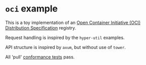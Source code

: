 # `oci` example

This is a toy implementation of an [Open Container Initiative (OCI) Distribution Specification](https://github.com/opencontainers/distribution-spec/blob/v1.1.0/spec.md) registry.

Request handling is inspired by the `hyper-util` examples.

API structure is inspired by `axum`, but without use of `tower`.

All 'pull' [conformance tests](https://github.com/opencontainers/distribution-spec/tree/v1.1.0/conformance) pass.
